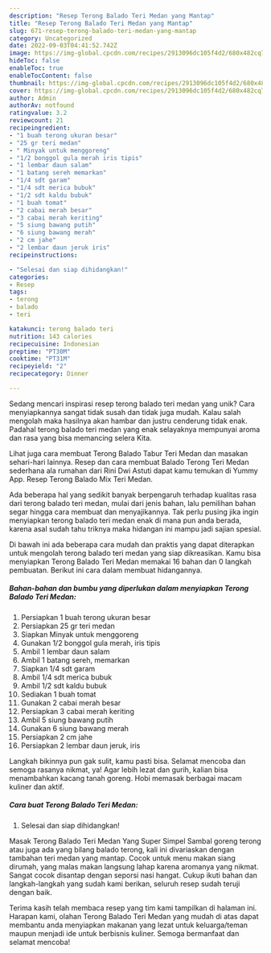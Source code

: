 ```yaml
---
description: "Resep Terong Balado Teri Medan yang Mantap"
title: "Resep Terong Balado Teri Medan yang Mantap"
slug: 671-resep-terong-balado-teri-medan-yang-mantap
category: Uncategorized
date: 2022-09-03T04:41:52.742Z
image: https://img-global.cpcdn.com/recipes/2913096dc105f4d2/680x482cq70/terong-balado-teri-medan-foto-resep-utama.jpg
hideToc: false
enableToc: true
enableTocContent: false
thumbnail: https://img-global.cpcdn.com/recipes/2913096dc105f4d2/680x482cq70/terong-balado-teri-medan-foto-resep-utama.jpg
cover: https://img-global.cpcdn.com/recipes/2913096dc105f4d2/680x482cq70/terong-balado-teri-medan-foto-resep-utama.jpg
author: Admin
authorAv: notfound
ratingvalue: 3.2
reviewcount: 21
recipeingredient:
- "1 buah terong ukuran besar"
- "25 gr teri medan"
- " Minyak untuk menggoreng"
- "1/2 bonggol gula merah iris tipis"
- "1 lembar daun salam"
- "1 batang sereh memarkan"
- "1/4 sdt garam"
- "1/4 sdt merica bubuk"
- "1/2 sdt kaldu bubuk"
- "1 buah tomat"
- "2 cabai merah besar"
- "3 cabai merah keriting"
- "5 siung bawang putih"
- "6 siung bawang merah"
- "2 cm jahe"
- "2 lembar daun jeruk iris"
recipeinstructions:

- "Selesai dan siap dihidangkan!"
categories:
- Resep
tags:
- terong
- balado
- teri

katakunci: terong balado teri 
nutrition: 143 calories
recipecuisine: Indonesian
preptime: "PT30M"
cooktime: "PT31M"
recipeyield: "2"
recipecategory: Dinner

---
```





Sedang mencari inspirasi resep terong balado teri medan yang unik? Cara menyiapkannya sangat tidak susah dan tidak juga mudah. Kalau salah mengolah maka hasilnya akan hambar dan justru cenderung tidak enak. Padahal terong balado teri medan yang enak selayaknya mempunyai aroma dan rasa yang bisa memancing selera Kita.





Lihat juga cara membuat Terong Balado Tabur Teri Medan dan masakan sehari-hari lainnya. Resep dan cara membuat Balado Terong Teri Medan sederhana ala rumahan dari Rini Dwi Astuti dapat kamu temukan di Yummy App. Resep Terong Balado Mix Teri Medan.

Ada beberapa hal yang sedikit banyak berpengaruh terhadap kualitas rasa dari terong balado teri medan, mulai dari jenis bahan, lalu pemilihan bahan segar hingga cara membuat dan menyajikannya. Tak perlu pusing jika ingin menyiapkan terong balado teri medan enak di mana pun anda berada, karena asal sudah tahu triknya maka hidangan ini mampu jadi sajian spesial.






Di bawah ini ada beberapa cara mudah dan praktis yang dapat diterapkan untuk mengolah terong balado teri medan yang siap dikreasikan. Kamu bisa menyiapkan Terong Balado Teri Medan memakai 16 bahan dan 0 langkah pembuatan. Berikut ini cara dalam membuat hidangannya.

<!--inarticleads1-->

##### Bahan-bahan dan bumbu yang diperlukan dalam menyiapkan Terong Balado Teri Medan:

1. Persiapkan 1 buah terong ukuran besar
1. Persiapkan 25 gr teri medan
1. Siapkan  Minyak untuk menggoreng
1. Gunakan 1/2 bonggol gula merah, iris tipis
1. Ambil 1 lembar daun salam
1. Ambil 1 batang sereh, memarkan
1. Siapkan 1/4 sdt garam
1. Ambil 1/4 sdt merica bubuk
1. Ambil 1/2 sdt kaldu bubuk
1. Sediakan 1 buah tomat
1. Gunakan 2 cabai merah besar
1. Persiapkan 3 cabai merah keriting
1. Ambil 5 siung bawang putih
1. Gunakan 6 siung bawang merah
1. Persiapkan 2 cm jahe
1. Persiapkan 2 lembar daun jeruk, iris


Langkah bikinnya pun gak sulit, kamu pasti bisa. Selamat mencoba dan semoga rasanya nikmat, ya! Agar lebih lezat dan gurih, kalian bisa menambahkan kacang tanah goreng. Hobi memasak berbagai macam kuliner dan aktif. 

<!--inarticleads2-->

##### Cara buat Terong Balado Teri Medan:


1. Selesai dan siap dihidangkan!

Masak Terong Balado Teri Medan Yang Super Simpel Sambal goreng terong atau juga ada yang bilang balado terong, kali ini divariaskan dengan tambahan teri medan yang mantap. Cocok untuk menu makan siang dirumah, yang malas makan langsung lahap karena aromanya yang nikmat. Sangat cocok disantap dengan seporsi nasi hangat. Cukup ikuti bahan dan langkah-langkah yang sudah kami berikan, seluruh resep sudah teruji dengan baik. 

Terima kasih telah membaca resep yang tim kami tampilkan di halaman ini. Harapan kami, olahan Terong Balado Teri Medan yang mudah di atas dapat membantu anda menyiapkan makanan yang lezat untuk keluarga/teman maupun menjadi ide untuk berbisnis kuliner. Semoga bermanfaat dan selamat mencoba!
